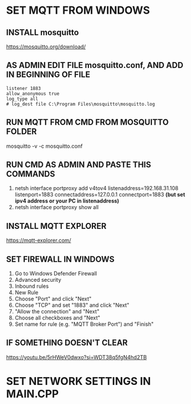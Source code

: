 # SET MQTT FROM WINDOWS

## INSTALL mosquitto
https://mosquitto.org/download/

## AS ADMIN EDIT FILE mosquitto.conf, AND ADD IN BEGINNING OF FILE
```
listener 1883
allow_anonymous true
log_type all
# log_dest file C:\Program Files\mosquitto\mosquitto.log
```

## RUN MQTT FROM CMD FROM MOSQUITTO FOLDER
mosquitto -v -c mosquitto.conf

## RUN CMD AS ADMIN AND PASTE THIS COMMANDS
1) netsh interface portproxy add v4tov4 listenaddress=192.168.31.108 listenport=1883 connectaddress=127.0.0.1 connectport=1883 **(but set ipv4 address or your PC in listenaddress)**
2) netsh interface portproxy show all

## INSTALL MQTT EXPLORER
https://mqtt-explorer.com/

## SET FIREWALL IN WINDOWS
1) Go to Windows Defender Firewall
2) Advanced security
3) Inbound rules
4) New Rule
5) Choose "Port" and click "Next"
6) Choose "TCP" and set "1883" and click "Next"
7) "Allow the connection" and "Next"
8) Choose all checkboxes and "Next"
9) Set name for rule (e.g. "MQTT Broker Port") and "Finish"

## IF SOMETHING DOESN'T CLEAR
https://youtu.be/5rHWeV0dwxo?si=WDT38q5fgN4hd2TB





# SET NETWORK SETTINGS IN MAIN.CPP
